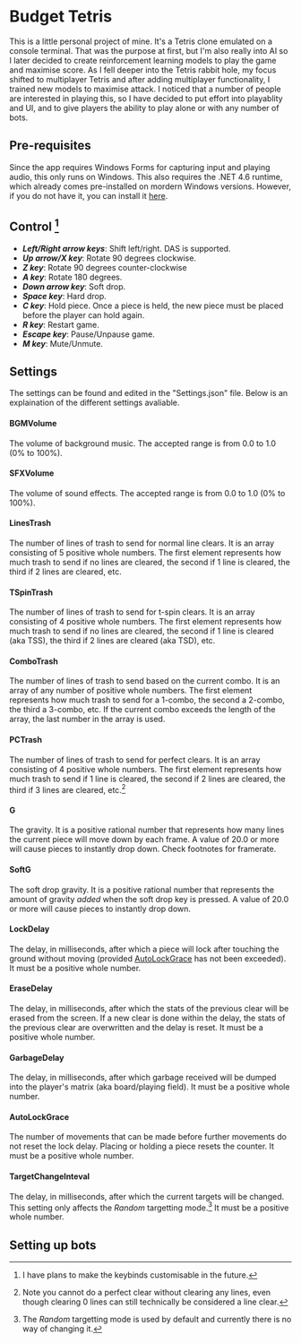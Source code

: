 # Budget Tetris
This is a little personal project of mine. It's a Tetris clone emulated on a console terminal.
That was the purpose at first, but I'm also really into AI so I later decided to create reinforcement learning models to play the game and maximise score.
As I fell deeper into the Tetris rabbit hole, my focus shifted to multiplayer Tetris and after adding multiplayer functionality, I trained new models to maximise attack.
I noticed that a number of people are interested in playing this, so I have decided to put effort into playablity and UI, and to give players the ability to play alone or with any number of bots.

## Pre-requisites
Since the app requires Windows Forms for capturing input and playing audio, this only runs on Windows.
This also requires the .NET 4.6 runtime, which already comes pre-installed on mordern Windows versions. However, if you do not have it, you can install it [here](https://dotnet.microsoft.com/en-us/download/dotnet-framework/thank-you/net46-web-installer).

## Control [^1]
- ***Left/Right arrow keys***: Shift left/right. DAS is supported.
- ***Up arrow/X key***: Rotate 90 degrees clockwise.
- ***Z key***: Rotate 90 degrees counter-clockwise
- ***A key***: Rotate 180 degrees.
- ***Down arrow key***: Soft drop.
- ***Space key***: Hard drop.
- ***C key***: Hold piece. Once a piece is held, the new piece must be placed before the player can hold again.
- ***R key***: Restart game.
- ***Escape key***: Pause/Unpause game.
- ***M key***: Mute/Unmute.

## Settings
The settings can be found and edited in the "Settings.json" file.
Below is an explaination of the different settings avaliable.

#### BGMVolume
The volume of background music.
The accepted range is from 0.0 to 1.0 (0% to 100%).

#### SFXVolume
The volume of sound effects.
The accepted range is from 0.0 to 1.0 (0% to 100%).

#### LinesTrash
The number of lines of trash to send for normal line clears.
It is an array consisting of 5 positive whole numbers.
The first element represents how much trash to send if no lines are cleared, the second if 1 line is cleared, the third if 2 lines are cleared, etc.

#### TSpinTrash
The number of lines of trash to send for t-spin clears.
It is an array consisting of 4 positive whole numbers.
The first element represents how much trash to send if no lines are cleared, the second if 1 line is cleared (aka TSS), the third if 2 lines are cleared (aka TSD), etc.

#### ComboTrash
The number of lines of trash to send based on the current combo.
It is an array of any number of positive whole numbers.
The first element represents how much trash to send for a 1-combo, the second a 2-combo, the third a 3-combo, etc.
If the current combo exceeds the length of the array, the last number in the array is used.

#### PCTrash
The number of lines of trash to send for perfect clears.
It is an array consisting of 4 positive whole numbers.
The first element represents how much trash to send if 1 line is cleared, the second if 2 lines are cleared, the third if 3 lines are cleared, etc.[^2]

#### G
The gravity.
It is a positive rational number that represents how many lines the current piece will move down by each frame.
A value of 20.0 or more will cause pieces to instantly drop down.
Check footnotes for framerate.

#### SoftG
The soft drop gravity.
It is a positive rational number that represents the amount of gravity *added* when the soft drop key is pressed.
A value of 20.0 or more will cause pieces to instantly drop down.

#### LockDelay
The delay, in milliseconds, after which a piece will lock after touching the ground without moving (provided [AutoLockGrace](https://github.com/Zemogus/Budget-Tetris/tree/battle-bots-net4.6#autolockgrace) has not been exceeded).
It must be a positive whole number.

#### EraseDelay
The delay, in milliseconds, after which the stats of the previous clear will be erased from the screen.
If a new clear is done within the delay, the stats of the previous clear are overwritten and the delay is reset.
It must be a positive whole number.

#### GarbageDelay
The delay, in milliseconds, after which garbage received will be dumped into the player's matrix (aka board/playing field).
It must be a positive whole number.

#### AutoLockGrace
The number of movements that can be made before further movements do not reset the lock delay.
Placing or holding a piece resets the counter.
It must be a positive whole number.

#### TargetChangeInteval
The delay, in milliseconds, after which the current targets will be changed.
This setting only affects the *Random* targetting mode.[^3]
It must be a positive whole number.

## Setting up bots


[^1]: I have plans to make the keybinds customisable in the future.
[^2]: Note you cannot do a perfect clear without clearing any lines, even though clearing 0 lines can still technically be considered a line clear.
[^3]: The *Random* targetting mode is used by default and currently there is no way of changing it.
